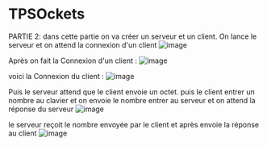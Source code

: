 # TPSOckets

PARTIE 2:
dans cette partie on va créer un serveur et un client.
On lance le serveur et on attend la connexion d'un client
![image](https://user-images.githubusercontent.com/61559275/159674985-f3d31a81-78a7-4fc4-afaa-dde858de1702.png)

Après on fait la Connexion d'un client :
![image](https://user-images.githubusercontent.com/61559275/159675861-105c04dd-9917-403e-865f-31b64bc641ed.png)

voici la Connexion du client :
![image](https://user-images.githubusercontent.com/61559275/159675253-3517dc54-3308-47bf-baaf-e1e67a9a087d.png)

Puis le serveur attend que le client envoie un octet.
puis le client entrer un nombre au clavier et on envoie le nombre entrer au serveur et on attend la réponse du serveur
![image](https://user-images.githubusercontent.com/61559275/159677088-e19b51ec-175e-4fdf-b60d-295a5da251fe.png)

le serveur reçoit le nombre envoyée par le client et après envoie la réponse au client
![image](https://user-images.githubusercontent.com/61559275/159676923-4949901c-76a7-400b-9c8d-850431988a3d.png)



 
